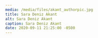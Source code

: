 ```yaml
---
media: /media/files/akant_authorpic.jpg
title: Sara Deniz Akant
alt: Sara Deniz Akant
caption: Sara Deniz Akant
date: 2020-09-11 21:25:00 -0500
---
```

